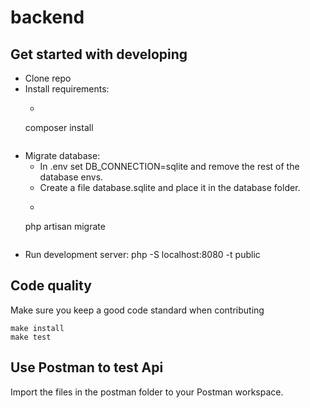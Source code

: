 # backend

## Get started with developing
* Clone repo
* Install requirements:
    * ```text
    composer install
    ```
* Migrate database:
    * In .env set DB_CONNECTION=sqlite and remove the rest of the database envs.
    * Create a file database.sqlite and place it in the database folder.
    * ```text
    php artisan migrate
    ```
* Run development server: php -S localhost:8080 -t public

## Code quality
Make sure you keep a good code standard when contributing

```text
make install
make test
```

## Use Postman to test Api
Import the files in the postman folder to your Postman workspace.
